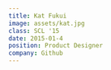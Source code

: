 ```yaml
---
title: Kat Fukui
image: assets/kat.jpg
class: SCL '15
date: 2015-01-4
position: Product Designer
company: Github
---
```


